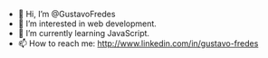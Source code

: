 - 👋 Hi, I’m @GustavoFredes
- 👀 I’m interested in web development.
- 🌱 I’m currently learning JavaScript.
- 📫 How to reach me: http://www.linkedin.com/in/gustavo-fredes

<!---
GustavoFredes/GustavoFredes is a ✨ special ✨ repository because its `README.md` (this file) appears on your GitHub profile.
You can click the Preview link to take a look at your changes.
--->
